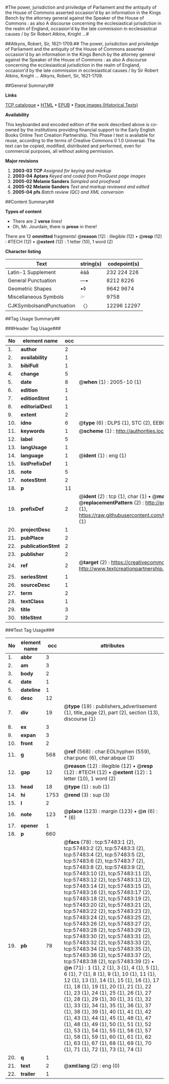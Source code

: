 #The power, jurisdiction and priviledge of Parliament and the antiquity of the House of Commons asserted occasion'd by an information in the Kings Bench by the attorney general against the Speaker of the House of Commons : as also A discourse concerning the ecclesiastical jurisdiction in the realm of England, occasion'd by the late commission in ecclesiastical causes / by Sir Robert Atkins, Knight ...#

##Atkyns, Robert, Sir, 1621-1709.##
The power, jurisdiction and priviledge of Parliament and the antiquity of the House of Commons asserted occasion'd by an information in the Kings Bench by the attorney general against the Speaker of the House of Commons : as also A discourse concerning the ecclesiastical jurisdiction in the realm of England, occasion'd by the late commission in ecclesiastical causes / by Sir Robert Atkins, Knight ...
Atkyns, Robert, Sir, 1621-1709.

##General Summary##

**Links**

[TCP catalogue](http://www.ota.ox.ac.uk/tcp/)  • 
[HTML](http://tei.it.ox.ac.uk/tcp/Texts-HTML/free/A26/A26144.html)  • 
[EPUB](http://tei.it.ox.ac.uk/tcp/Texts-EPUB/free/A26/A26144.epub) • 
[Page images (Historical Texts)](https://data.historicaltexts.jisc.ac.uk/view?pubId=eebo-12255974e&pageId=eebo-12255974e-57483-1)

**Availability**

This keyboarded and encoded edition of the
	       work described above is co-owned by the institutions
	       providing financial support to the Early English Books
	       Online Text Creation Partnership. This Phase I text is
	       available for reuse, according to the terms of Creative
	       Commons 0 1.0 Universal. The text can be copied,
	       modified, distributed and performed, even for
	       commercial purposes, all without asking permission.

**Major revisions**

1. __2003-03__ __TCP__ *Assigned for keying and markup*
1. __2003-04__ __Aptara__ *Keyed and coded from ProQuest page images*
1. __2005-02__ __Melanie Sanders__ *Sampled and proofread*
1. __2005-02__ __Melanie Sanders__ *Text and markup reviewed and edited*
1. __2005-04__ __pfs__ *Batch review (QC) and XML conversion*

##Content Summary##

**Types of content**

  * There are 2 **verse** lines!
  * Oh, Mr. Jourdain, there is **prose** in there!

There are 12 **ommitted** fragments! 
 @__reason__ (12) : illegible (12)  •  @__resp__ (12) : #TECH (12)  •  @__extent__ (12) : 1 letter (10), 1 word (2)

**Character listing**


|Text|string(s)|codepoint(s)|
|---|---|---|
|Latin-1 Supplement|èàâ|232 224 226|
|General Punctuation|—•|8212 8226|
|Geometric Shapes|▪◊|9642 9674|
|Miscellaneous Symbols|☞|9758|
|CJKSymbolsandPunctuation|〈〉|12296 12297|

##Tag Usage Summary##

###Header Tag Usage###

|No|element name|occ|attributes|
|---|---|---|---|
|1.|__author__|2||
|2.|__availability__|1||
|3.|__biblFull__|1||
|4.|__change__|5||
|5.|__date__|8| @__when__ (1) : 2005-10 (1)|
|6.|__edition__|1||
|7.|__editionStmt__|1||
|8.|__editorialDecl__|1||
|9.|__extent__|2||
|10.|__idno__|6| @__type__ (6) : DLPS (1), STC (2), EEBO-CITATION (1), OCLC (1), VID (1)|
|11.|__keywords__|1| @__scheme__ (1) : http://authorities.loc.gov/ (1)|
|12.|__label__|5||
|13.|__langUsage__|1||
|14.|__language__|1| @__ident__ (1) : eng (1)|
|15.|__listPrefixDef__|1||
|16.|__note__|5||
|17.|__notesStmt__|2||
|18.|__p__|11||
|19.|__prefixDef__|2| @__ident__ (2) : tcp (1), char (1)  •  @__matchPattern__ (2) : ([0-9\-]+):([0-9IVX]+) (1), (.+) (1)  •  @__replacementPattern__ (2) : http://eebo.chadwyck.com/downloadtiff?vid=$1&page=$2 (1), https://raw.githubusercontent.com/textcreationpartnership/Texts/master/tcpchars.xml#$1 (1)|
|20.|__projectDesc__|1||
|21.|__pubPlace__|2||
|22.|__publicationStmt__|2||
|23.|__publisher__|2||
|24.|__ref__|2| @__target__ (2) : https://creativecommons.org/publicdomain/zero/1.0/ (1), http://www.textcreationpartnership.org/docs/. (1)|
|25.|__seriesStmt__|1||
|26.|__sourceDesc__|1||
|27.|__term__|2||
|28.|__textClass__|1||
|29.|__title__|3||
|30.|__titleStmt__|2||


###Text Tag Usage###

|No|element name|occ|attributes|
|---|---|---|---|
|1.|__abbr__|3||
|2.|__am__|3||
|3.|__body__|2||
|4.|__date__|1||
|5.|__dateline__|1||
|6.|__desc__|12||
|7.|__div__|19| @__type__ (19) : publishers_advertisement (1), title_page (2), part (2), section (13), discourse (1)|
|8.|__ex__|3||
|9.|__expan__|3||
|10.|__front__|2||
|11.|__g__|568| @__ref__ (568) : char:EOLhyphen (559), char:punc (6), char:abque (3)|
|12.|__gap__|12| @__reason__ (12) : illegible (12)  •  @__resp__ (12) : #TECH (12)  •  @__extent__ (12) : 1 letter (10), 1 word (2)|
|13.|__head__|18| @__type__ (1) : sub (1)|
|14.|__hi__|1753| @__rend__ (3) : sup (3)|
|15.|__l__|2||
|16.|__note__|123| @__place__ (123) : margin (123)  •  @__n__ (6) : * (6)|
|17.|__opener__|1||
|18.|__p__|660||
|19.|__pb__|78| @__facs__ (78) : tcp:57483:1 (2), tcp:57483:2 (2), tcp:57483:3 (2), tcp:57483:4 (2), tcp:57483:5 (2), tcp:57483:6 (2), tcp:57483:7 (2), tcp:57483:8 (2), tcp:57483:9 (2), tcp:57483:10 (2), tcp:57483:11 (2), tcp:57483:12 (2), tcp:57483:13 (2), tcp:57483:14 (2), tcp:57483:15 (2), tcp:57483:16 (2), tcp:57483:17 (2), tcp:57483:18 (2), tcp:57483:19 (2), tcp:57483:20 (2), tcp:57483:21 (2), tcp:57483:22 (2), tcp:57483:23 (2), tcp:57483:24 (2), tcp:57483:25 (2), tcp:57483:26 (2), tcp:57483:27 (2), tcp:57483:28 (2), tcp:57483:29 (2), tcp:57483:30 (2), tcp:57483:31 (2), tcp:57483:32 (2), tcp:57483:33 (2), tcp:57483:34 (2), tcp:57483:35 (2), tcp:57483:36 (2), tcp:57483:37 (2), tcp:57483:38 (2), tcp:57483:39 (2)  •  @__n__ (71) : 1 (1), 2 (1), 3 (1), 4 (1), 5 (1), 6 (1), 7 (1), 8 (1), 9 (1), 10 (1), 11 (1), 12 (1), 13 (1), 14 (1), 15 (1), 16 (1), 17 (1), 18 (1), 19 (1), 20 (1), 21 (1), 22 (1), 23 (1), 24 (1), 25 (1), 26 (1), 27 (1), 28 (1), 29 (1), 30 (1), 31 (1), 32 (1), 33 (1), 34 (1), 35 (1), 36 (1), 37 (1), 38 (1), 39 (1), 40 (1), 41 (1), 42 (1), 43 (1), 44 (1), 45 (1), 46 (1), 47 (1), 48 (1), 49 (1), 50 (1), 51 (1), 52 (1), 53 (1), 54 (1), 55 (1), 56 (1), 57 (1), 58 (1), 59 (1), 60 (1), 61 (1), 62 (1), 63 (1), 67 (1), 68 (1), 69 (1), 70 (1), 71 (1), 72 (1), 73 (1), 74 (1)|
|20.|__q__|1||
|21.|__text__|2| @__xml:lang__ (2) : eng (0)|
|22.|__trailer__|1||

